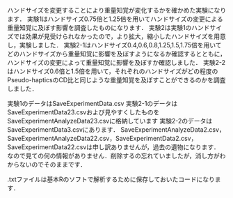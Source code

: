 ハンドサイズを変更することにより重量知覚が変化するかを確かめた実験になります．
実験1はハンドサイズ0.75倍と1.25倍を用いてハンドサイズの変更による重量知覚に及ぼす影響を調査したものになります．
実験2は実験1のハンドサイズでは効果が見受けられなかったので，より拡大，縮小したハンドサイズを用意し，実験しました．
実験2-1はハンドサイズ0.4,0.6,0.8,1.25,1.5,1.75倍を用いてどのハンドサイズから重量知覚に影響を及ぼすようになるか確認するとともに，ハンドサイズの変更によって重量知覚に影響を及ぼすか確認しました．
実験2-2はハンドサイズ0.6倍と1.5倍を用いて，それぞれのハンドサイズがどの程度のPseudo-hapticsのCD比と同じような重量知覚を及ぼすことができるのかを調査しました．

実験1のデータはSaveExperimentData.csv
実験2-1のデータはSaveExperimentData23.csvおよび見やすくしたものをSaveExperimentAnalyzeData23.csvに格納しています
実験2-2のデータはSaveExperimentData3.csvにあります．
SaveExperimentAnalyzeData2.csv，SaveExperimentAnalyzeData22.csv，SaveExperimentData2.csv，SaveExperimentData22.csvは申し訳ありませんが，過去の遺物になります．
なので見ての何の情報がありません．削除するの忘れていましたが，消し方がわからないのでそのままです．

.txtファイルは基本Rのソフトで解析するために保存しておいたコードになります．
